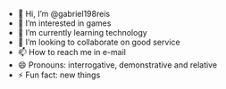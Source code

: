 - 👋 Hi, I’m @gabriel198reis
- 👀 I’m interested in games
- 🌱 I’m currently learning technology
- 💞️ I’m looking to collaborate on good service
- 📫 How to reach me in e-mail
- 😄 Pronouns: interrogative, demonstrative and relative
- ⚡ Fun fact: new things

<!---
gabriel198reis/gabriel198reis is a ✨ special ✨ repository because its `README.md` (this file) appears on your GitHub profile.
You can click the Preview link to take a look at your changes.
--->
